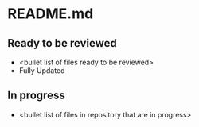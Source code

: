 # README.md

## Ready to be reviewed
- \<bullet list of files ready to be reviewed\>
- Fully Updated
## In progress
- \<bullet list of files in repository that are in progress\>
